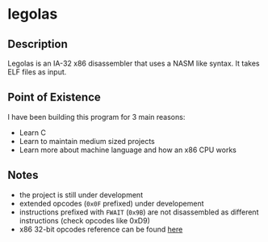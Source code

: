 # legolas

## Description
Legolas is an IA-32 x86 disassembler that uses a NASM like syntax.
It takes ELF files as input.

## Point of Existence
I have been building this program for 3 main reasons:
* Learn C
* Learn to maintain medium sized projects
* Learn more about machine language and how an x86 CPU works

## Notes
* the project is still under development
* extended opcodes (`0x0F` prefixed) under developement
* instructions prefixed with `FWAIT` (`0x9B`) are not disassembled as different instructions (check opcodes like 0xD9)
* x86 32-bit opcodes reference can be found [here](http://ref.x86asm.net/coder32.html)
